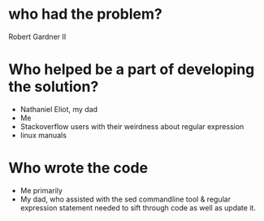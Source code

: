 # who had the problem?

Robert Gardner II

# Who helped be a part of developing the solution?

* Nathaniel Eliot, my dad
* Me 
* Stackoverflow users with their weirdness about regular expression
* linux manuals

# Who wrote the code

* Me primarily
* My dad, who assisted with the sed commandline tool & regular expression statement needed to sift through code as well as update it.
